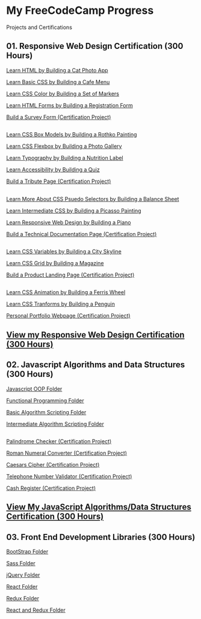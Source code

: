 # My FreeCodeCamp Progress

Projects and Certifications

## 01. Responsive Web Design Certification (300 Hours) 

[Learn HTML by Building a Cat Photo App](https://github.com/RoshanArun/FreeCodeCamp-Certifications/tree/main/FreeCodeCamp%20Work/Responsive%20Web%20Design/Set1/Build%20a%20CatPhotoApp)

[Learn Basic CSS by Building a Cafe Menu](https://github.com/RoshanArun/FreeCodeCamp-Certifications/tree/main/FreeCodeCamp%20Work/Responsive%20Web%20Design/Set1/Build%20a%20Cafe%20Menu)

[Learn CSS Color by Building a Set of Markers](https://github.com/RoshanArun/FreeCodeCamp-Certifications/tree/main/FreeCodeCamp%20Work/Responsive%20Web%20Design/Set1/Build%20a%20Set%20of%20Markers)

[Learn HTML Forms by Building a Registration Form](https://github.com/RoshanArun/FreeCodeCamp-Certifications/tree/main/FreeCodeCamp%20Work/Responsive%20Web%20Design/Set1/Build%20a%20Registration%20Form)

[Build a Survey Form (Certification Project)](https://github.com/RoshanArun/FreeCodeCamp-Certifications/tree/main/FreeCodeCamp%20Work/Responsive%20Web%20Design/Set1/Build%20a%20Survey%20Form%20(Certification%20Project))

##

[Learn CSS Box Models by Building a Rothko Painting](https://github.com/RoshanArun/FreeCodeCamp-Certifications/tree/main/FreeCodeCamp%20Work/Responsive%20Web%20Design/Set2/Build%20a%20Rothko%20Painting)

[Learn CSS Flexbox by Building a Photo Gallery](https://github.com/RoshanArun/FreeCodeCamp-Certifications/tree/main/FreeCodeCamp%20Work/Responsive%20Web%20Design/Set2/Build%20a%20Photo%20Gallery)

[Learn Typography by Building a Nutrition Label](https://github.com/RoshanArun/FreeCodeCamp-Certifications/tree/main/FreeCodeCamp%20Work/Responsive%20Web%20Design/Set2/Build%20a%20Nutrition%20Label)

[Learn Accessibility by Building a Quiz](https://github.com/RoshanArun/FreeCodeCamp-Certifications/tree/main/FreeCodeCamp%20Work/Responsive%20Web%20Design/Set2/Build%20a%20Quiz)

[Build a Tribute Page (Certification Project)](https://github.com/RoshanArun/FreeCodeCamp-Certifications/tree/main/FreeCodeCamp%20Work/Responsive%20Web%20Design/Set2/Build%20a%20Tribute%20Page%20(Certification%20Project))

##

[Learn More About CSS Psuedo Selectors by Building a Balance Sheet](https://github.com/RoshanArun/FreeCodeCamp-Certifications/tree/main/FreeCodeCamp%20Work/Responsive%20Web%20Design/Set3/Build%20a%20Balance%20Sheet)

[Learn Intermediate CSS by Building a Picasso Painting](https://github.com/RoshanArun/FreeCodeCamp-Certifications/tree/main/FreeCodeCamp%20Work/Responsive%20Web%20Design/Set3/Build%20a%20Picasso%20Painting)

[Learn Responsive Web Design by Building a Piano](https://github.com/RoshanArun/FreeCodeCamp-Certifications/tree/main/FreeCodeCamp%20Work/Responsive%20Web%20Design/Set3/Build%20a%20Piano)

[Build a Technical Documentation Page (Certification Project)](https://github.com/RoshanArun/FreeCodeCamp-Certifications/tree/main/FreeCodeCamp%20Work/Responsive%20Web%20Design/Set3/Build%20a%20Technical%20Documentation%20Page%20(Certification%20Project))

##

[Learn CSS Variables by Building a City Skyline](https://github.com/RoshanArun/FreeCodeCamp-Certifications/tree/main/FreeCodeCamp%20Work/Responsive%20Web%20Design/Set4/Build%20a%20City%20Skyline)

[Learn CSS Grid by Building a Magazine](https://github.com/RoshanArun/FreeCodeCamp-Certifications/tree/main/FreeCodeCamp%20Work/Responsive%20Web%20Design/Set4/Build%20a%20Magazine)

[Build a Product Landing Page (Certification  Project)](https://github.com/RoshanArun/FreeCodeCamp-Certifications/tree/main/FreeCodeCamp%20Work/Responsive%20Web%20Design/Set4/Build%20a%20Product%20Landing%20Page)

##

[Learn CSS Animation by Building a Ferris Wheel](https://github.com/RoshanArun/FreeCodeCamp-Certifications/tree/main/FreeCodeCamp%20Work/Responsive%20Web%20Design/Set5/Build%20a%20Ferris%20Wheel)

[Learn CSS Tranforms by Building a Penguin](https://github.com/RoshanArun/FreeCodeCamp-Certifications/tree/main/FreeCodeCamp%20Work/Responsive%20Web%20Design/Set5/Build%20a%20Penguin)

[Personal Portfolio Webpage (Certification Project)](https://github.com/RoshanArun/FreeCodeCamp-Certifications/tree/main/FreeCodeCamp%20Work/Responsive%20Web%20Design/Set5/Personal%20Portfolio%20Website)

##
## [View my Responsive Web Design Certification (300 Hours)](https://www.freecodecamp.org/certification/RoshanArun/responsive-web-design)
##

## 02. Javascript Algorithms and Data Structures (300 Hours) 

[Javascript OOP Folder](https://github.com/RoshanArun/FreeCodeCamp-Certifications/tree/main/FreeCodeCamp%20Work/Javascript/Javascript%20OOP)

[Functional Programming Folder](https://github.com/RoshanArun/FreeCodeCamp-Certifications/tree/main/FreeCodeCamp%20Work/Javascript/Functional%20Programing)

[Basic Algorithm Scripting Folder](https://github.com/RoshanArun/FreeCodeCamp-Certifications/tree/main/FreeCodeCamp%20Work/Javascript/Basic%20Algorithm%20Scripting)

[Intermediate Algorithm Scripting Folder](https://github.com/RoshanArun/FreeCodeCamp-Certifications/tree/main/FreeCodeCamp%20Work/Javascript/Intermediate%20Algorithm%20Scripting)

##

[Palindrome Checker (Certification Project)](https://github.com/RoshanArun/FreeCodeCamp-Certifications/blob/main/FreeCodeCamp%20Work/Javascript/Java%20Certification%20Projects/palindromeChecker.js)

[Roman Numeral Converter (Certification Project)](https://github.com/RoshanArun/FreeCodeCamp-Certifications/blob/main/FreeCodeCamp%20Work/Javascript/Java%20Certification%20Projects/romanNumeralConverter.js)

[Caesars Cipher (Certification Project)](https://github.com/RoshanArun/FreeCodeCamp-Certifications/blob/main/FreeCodeCamp%20Work/Javascript/Java%20Certification%20Projects/caesarCipher.js)

[Telephone Number Validator (Certification Project)](https://github.com/RoshanArun/FreeCodeCamp-Certifications/blob/main/FreeCodeCamp%20Work/Javascript/Java%20Certification%20Projects/telephoneNumberValidator.js)

[Cash Register (Certification Project)](https://github.com/RoshanArun/FreeCodeCamp-Certifications/blob/main/FreeCodeCamp%20Work/Javascript/Java%20Certification%20Projects/telephoneNumberValidator.js)

##
## [View My JavaScript Algorithms/Data Structures Certification (300 Hours)](https://www.freecodecamp.org/certification/RoshanArun/javascript-algorithms-and-data-structures)
##

## 03. Front End Development Libraries (300 Hours) 

[BootStrap Folder](https://github.com/RoshanArun/FreeCodeCamp-Certifications/tree/main/FreeCodeCamp%20Work/Front%20End%20Development%20Libraries/BootStrap)

[Sass Folder](https://github.com/RoshanArun/FreeCodeCamp-Certifications/tree/main/FreeCodeCamp%20Work/Front%20End%20Development%20Libraries/Sass)

[jQuery Folder](https://github.com/RoshanArun/FreeCodeCamp-Certifications/tree/main/FreeCodeCamp%20Work/Front%20End%20Development%20Libraries/jQuery)

[React Folder](https://github.com/RoshanArun/FreeCodeCamp-Certifications/tree/main/FreeCodeCamp%20Work/Front%20End%20Development%20Libraries/React)

[Redux Folder](https://github.com/RoshanArun/FreeCodeCamp-Certifications/tree/main/FreeCodeCamp%20Work/Front%20End%20Development%20Libraries/Redux)

[React and Redux Folder](https://github.com/RoshanArun/FreeCodeCamp-Certifications/tree/main/FreeCodeCamp%20Work/Front%20End%20Development%20Libraries/React)
